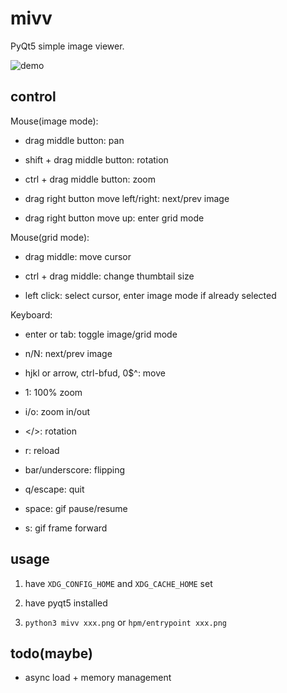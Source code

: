 # mivv

PyQt5 simple image viewer.

![demo](https://asrcpq.github.io/resources/2111/mivv_demo.gif)

## control

Mouse(image mode):

* drag middle button: pan

* shift + drag middle button: rotation

* ctrl + drag middle button: zoom

* drag right button move left/right: next/prev image

* drag right button move up: enter grid mode

Mouse(grid mode):

* drag middle: move cursor

* ctrl + drag middle: change thumbtail size

* left click: select cursor, enter image mode if already selected

Keyboard:

* enter or tab: toggle image/grid mode

* n/N: next/prev image

* hjkl or arrow, ctrl-bfud, 0$^: move

* 1: 100% zoom

* i/o: zoom in/out

* \</\>: rotation

* r: reload

* bar/underscore: flipping

* q/escape: quit

* space: gif pause/resume

* s: gif frame forward

## usage

1. have `XDG_CONFIG_HOME` and `XDG_CACHE_HOME` set

2. have pyqt5 installed

3. `python3 mivv xxx.png` or `hpm/entrypoint xxx.png`

## todo(maybe)

* async load + memory management

